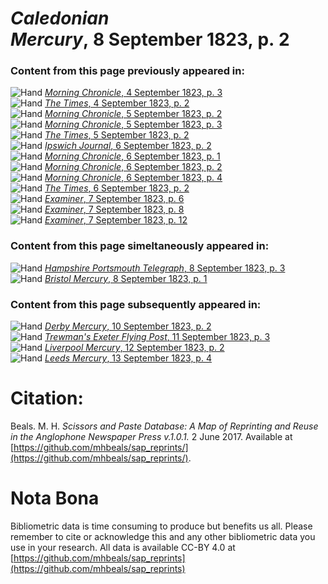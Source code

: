 # *Caledonian Mercury*, 8 September 1823, p. 2  
  
### Content from this page previously appeared in:  
![Hand](http://scissorsandpaste.net/wp-content/uploads/2017/06/smallhandpointer.png) [*Morning Chronicle*, 4 September 1823, p. 3](https://mhbeals.github.io/sap_html/Morning-Chronicle/Morning-Chronicle-4-September-1823-p-3)  
![Hand](http://scissorsandpaste.net/wp-content/uploads/2017/06/smallhandpointer.png) [*The Times*, 4 September 1823, p. 2](https://mhbeals.github.io/sap_html/The-Times/The-Times-4-September-1823-p-2)  
![Hand](http://scissorsandpaste.net/wp-content/uploads/2017/06/smallhandpointer.png) [*Morning Chronicle*, 5 September 1823, p. 2](https://mhbeals.github.io/sap_html/Morning-Chronicle/Morning-Chronicle-5-September-1823-p-2)  
![Hand](http://scissorsandpaste.net/wp-content/uploads/2017/06/smallhandpointer.png) [*Morning Chronicle*, 5 September 1823, p. 3](https://mhbeals.github.io/sap_html/Morning-Chronicle/Morning-Chronicle-5-September-1823-p-3)  
![Hand](http://scissorsandpaste.net/wp-content/uploads/2017/06/smallhandpointer.png) [*The Times*, 5 September 1823, p. 2](https://mhbeals.github.io/sap_html/The-Times/The-Times-5-September-1823-p-2)  
![Hand](http://scissorsandpaste.net/wp-content/uploads/2017/06/smallhandpointer.png) [*Ipswich Journal*, 6 September 1823, p. 2](https://mhbeals.github.io/sap_html/Ipswich-Journal/Ipswich-Journal-6-September-1823-p-2)  
![Hand](http://scissorsandpaste.net/wp-content/uploads/2017/06/smallhandpointer.png) [*Morning Chronicle*, 6 September 1823, p. 1](https://mhbeals.github.io/sap_html/Morning-Chronicle/Morning-Chronicle-6-September-1823-p-1)  
![Hand](http://scissorsandpaste.net/wp-content/uploads/2017/06/smallhandpointer.png) [*Morning Chronicle*, 6 September 1823, p. 2](https://mhbeals.github.io/sap_html/Morning-Chronicle/Morning-Chronicle-6-September-1823-p-2)  
![Hand](http://scissorsandpaste.net/wp-content/uploads/2017/06/smallhandpointer.png) [*Morning Chronicle*, 6 September 1823, p. 4](https://mhbeals.github.io/sap_html/Morning-Chronicle/Morning-Chronicle-6-September-1823-p-4)  
![Hand](http://scissorsandpaste.net/wp-content/uploads/2017/06/smallhandpointer.png) [*The Times*, 6 September 1823, p. 2](https://mhbeals.github.io/sap_html/The-Times/The-Times-6-September-1823-p-2)  
![Hand](http://scissorsandpaste.net/wp-content/uploads/2017/06/smallhandpointer.png) [*Examiner*, 7 September 1823, p. 6](https://mhbeals.github.io/sap_html/Examiner/Examiner-7-September-1823-p-6)  
![Hand](http://scissorsandpaste.net/wp-content/uploads/2017/06/smallhandpointer.png) [*Examiner*, 7 September 1823, p. 8](https://mhbeals.github.io/sap_html/Examiner/Examiner-7-September-1823-p-8)  
![Hand](http://scissorsandpaste.net/wp-content/uploads/2017/06/smallhandpointer.png) [*Examiner*, 7 September 1823, p. 12](https://mhbeals.github.io/sap_html/Examiner/Examiner-7-September-1823-p-12)  
  
### Content from this page simeltaneously appeared in:  
![Hand](http://scissorsandpaste.net/wp-content/uploads/2017/06/smallhandpointer.png) [*Hampshire Portsmouth Telegraph*, 8 September 1823, p. 3](https://mhbeals.github.io/sap_html/Hampshire-Portsmouth-Telegraph/Hampshire-Portsmouth-Telegraph-8-September-1823-p-3)  
![Hand](http://scissorsandpaste.net/wp-content/uploads/2017/06/smallhandpointer.png) [*Bristol Mercury*, 8 September 1823, p. 1](https://mhbeals.github.io/sap_html/Bristol-Mercury/Bristol-Mercury-8-September-1823-p-1)  
  
### Content from this page subsequently appeared in:  
![Hand](http://scissorsandpaste.net/wp-content/uploads/2017/06/smallhandpointer.png) [*Derby Mercury*, 10 September 1823, p. 2](https://mhbeals.github.io/sap_html/Derby-Mercury/Derby-Mercury-10-September-1823-p-2)  
![Hand](http://scissorsandpaste.net/wp-content/uploads/2017/06/smallhandpointer.png) [*Trewman's Exeter Flying Post*, 11 September 1823, p. 3](https://mhbeals.github.io/sap_html/Trewman's-Exeter-Flying-Post/Trewman's-Exeter-Flying-Post-11-September-1823-p-3)  
![Hand](http://scissorsandpaste.net/wp-content/uploads/2017/06/smallhandpointer.png) [*Liverpool Mercury*, 12 September 1823, p. 2](https://mhbeals.github.io/sap_html/Liverpool-Mercury/Liverpool-Mercury-12-September-1823-p-2)  
![Hand](http://scissorsandpaste.net/wp-content/uploads/2017/06/smallhandpointer.png) [*Leeds Mercury*, 13 September 1823, p. 4](https://mhbeals.github.io/sap_html/Leeds-Mercury/Leeds-Mercury-13-September-1823-p-4)  


# Citation: 

Beals. M. H. *Scissors and Paste Database: A Map of Reprinting and Reuse in the Anglophone Newspaper Press v.1.0.1.* 2 June 2017. Available at [https://github.com/mhbeals/sap_reprints/](https://github.com/mhbeals/sap_reprints/). 

# Nota Bona

Bibliometric data is time consuming to produce but benefits us all. Please remember to cite or acknowledge this and any other bibliometric data you use in your research. All data is available CC-BY 4.0 at [https://github.com/mhbeals/sap_reprints](https://github.com/mhbeals/sap_reprints)